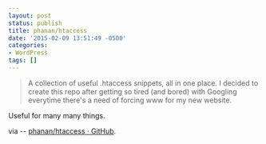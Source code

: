 ```yaml
---
layout: post
status: publish
title: phanan/htaccess
date: '2015-02-09 13:51:49 -0500'
categories:
- WordPress
tags: []
---
```


> A collection of useful .htaccess snippets, all in one place. I decided to create this repo after getting so tired (and bored) with Googling everytime there's a need of forcing www for my new website.

Useful for many many things.

via -- [phanan/htaccess · GitHub](https://github.com/phanan/htaccess).
